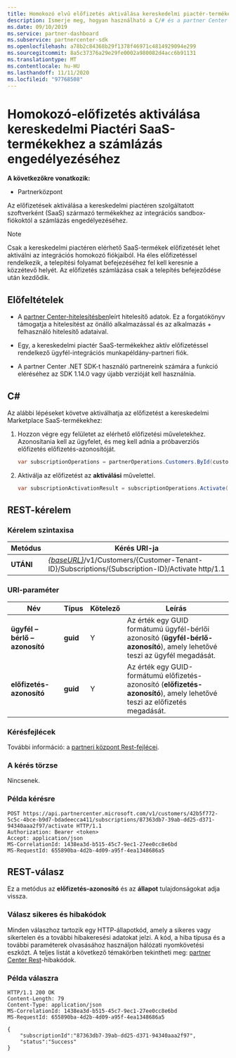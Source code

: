 ```yaml
---
title: Homokozó elvű előfizetés aktiválása kereskedelmi piactér-termékekhez
description: Ismerje meg, hogyan használható a C/# és a partner Center REST API-k a kereskedelmi Piactéri termékekhez készült homokozó-előfizetés aktiválásához.
ms.date: 09/10/2019
ms.service: partner-dashboard
ms.subservice: partnercenter-sdk
ms.openlocfilehash: a78b2c84368b29f1378f46971c4814929094e299
ms.sourcegitcommit: 8a5c37376a29e29fe0002a980082d4acc6b91131
ms.translationtype: MT
ms.contentlocale: hu-HU
ms.lasthandoff: 11/11/2020
ms.locfileid: "97768508"
---
```

# <a name="activate-a-sandbox-subscription-for-commercial-marketplace-saas-products-to-enable-billing"></a>Homokozó-előfizetés aktiválása kereskedelmi Piactéri SaaS-termékekhez a számlázás engedélyezéséhez

**A következőkre vonatkozik:**

- Partnerközpont

Az előfizetések aktiválása a kereskedelmi piactéren szolgáltatott szoftverként (SaaS) származó termékekhez az integrációs sandbox-fiókoktól a számlázás engedélyezéséhez.

> [!NOTE]
> Csak a kereskedelmi piactéren elérhető SaaS-termékek előfizetését lehet aktiválni az integrációs homokozó fiókjaiból. Ha éles előfizetéssel rendelkezik, a telepítési folyamat befejezéséhez fel kell keresnie a közzétevő helyét. Az előfizetés számlázása csak a telepítés befejeződése után kezdődik.

## <a name="prerequisites"></a>Előfeltételek

- A [partner Center-hitelesítésben](partner-center-authentication.md)leírt hitelesítő adatok. Ez a forgatókönyv támogatja a hitelesítést az önálló alkalmazással és az alkalmazás + felhasználó hitelesítő adataival.

- Egy, a kereskedelmi piactér SaaS-termékekhez aktív előfizetéssel rendelkező ügyfél-integrációs munkapéldány-partneri fiók.

- A partner Center .NET SDK-t használó partnereink számára a funkció eléréséhez az SDK 1.14.0 vagy újabb verzióját kell használnia.

## <a name="c"></a>C\#

Az alábbi lépéseket követve aktiválhatja az előfizetést a kereskedelmi Marketplace SaaS-termékekhez:

1. Hozzon végre egy felületet az elérhető előfizetési műveletekhez. Azonosítania kell az ügyfelet, és meg kell adnia a próbaverziós előfizetés előfizetés-azonosítóját.

   ```csharp
   var subscriptionOperations = partnerOperations.Customers.ById(customerId).Subscriptions.ById(subscriptionId);
   ```

2. Aktiválja az előfizetést az **aktiválási** művelettel.

   ```csharp
   var subscriptionActivationResult = subscriptionOperations.Activate();
   ```

## <a name="rest-request"></a>REST-kérelem

### <a name="request-syntax"></a>Kérelem szintaxisa

| Metódus     | Kérés URI-ja                                                                            |
|------------|----------------------------------------------------------------------------------------|
| **UTÁNI** | [*{baseURL}*](partner-center-rest-urls.md)/v1/Customers/{Customer-Tenant-ID}/Subscriptions/{Subscription-ID}/Activate http/1.1 |

### <a name="uri-parameter"></a>URI-paraméter

| Név                   | Típus     | Kötelező | Leírás                                                                                                                                            |
|------------------------|----------|----------|--------------------------------------------------------------------------------------------------------------------------------------------------------|
| **ügyfél – bérlő – azonosító** | **guid** | Y | Az érték egy GUID formátumú ügyfél-bérlői azonosító (**ügyfél-bérlő-azonosító**), amely lehetővé teszi az ügyfél megadását. |
| **előfizetés-azonosító** | **guid** | Y | Az érték egy GUID-formátumú előfizetés-azonosító (**előfizetés-azonosító**), amely lehetővé teszi az előfizetés megadását. |

### <a name="request-headers"></a>Kérésfejlécek

További információ: a [partneri központ Rest-fejlécei](headers.md).

### <a name="request-body"></a>A kérés törzse

Nincsenek.

### <a name="request-example"></a>Példa kérésre

```http
POST https://api.partnercenter.microsoft.com/v1/customers/42b5f772-5c5c-4bce-b9d7-bdadeecca411/subscriptions/87363db7-39ab-dd25-d371-94340aaa2f97/activate HTTP/1.1
Authorization: Bearer <token>
Accept: application/json
MS-CorrelationId: 1438ea3d-b515-45c7-9ec1-27ee0cc8e6bd
MS-RequestId: 655890ba-4d2b-4d09-a95f-4ea1348686a5

```

## <a name="rest-response"></a>REST-válasz

Ez a metódus az **előfizetés-azonosító** és az **állapot** tulajdonságokat adja vissza.

### <a name="response-success-and-error-codes"></a>Válasz sikeres és hibakódok

Minden válaszhoz tartozik egy HTTP-állapotkód, amely a sikeres vagy sikertelen és a további hibakeresési adatokat jelzi. A kód, a hiba típusa és a további paraméterek olvasásához használjon hálózati nyomkövetési eszközt. A teljes listát a következő témakörben tekintheti meg: [partner Center Rest](error-codes.md)-hibakódok.

### <a name="response-example"></a>Példa válaszra

```http
HTTP/1.1 200 OK
Content-Length: 79
Content-Type: application/json
MS-CorrelationId: 1438ea3d-b515-45c7-9ec1-27ee0cc8e6bd
MS-RequestId: 655890ba-4d2b-4d09-a95f-4ea1348686a5

{
    "subscriptionId":"87363db7-39ab-dd25-d371-94340aaa2f97",
    "status":"Success"
}
```
